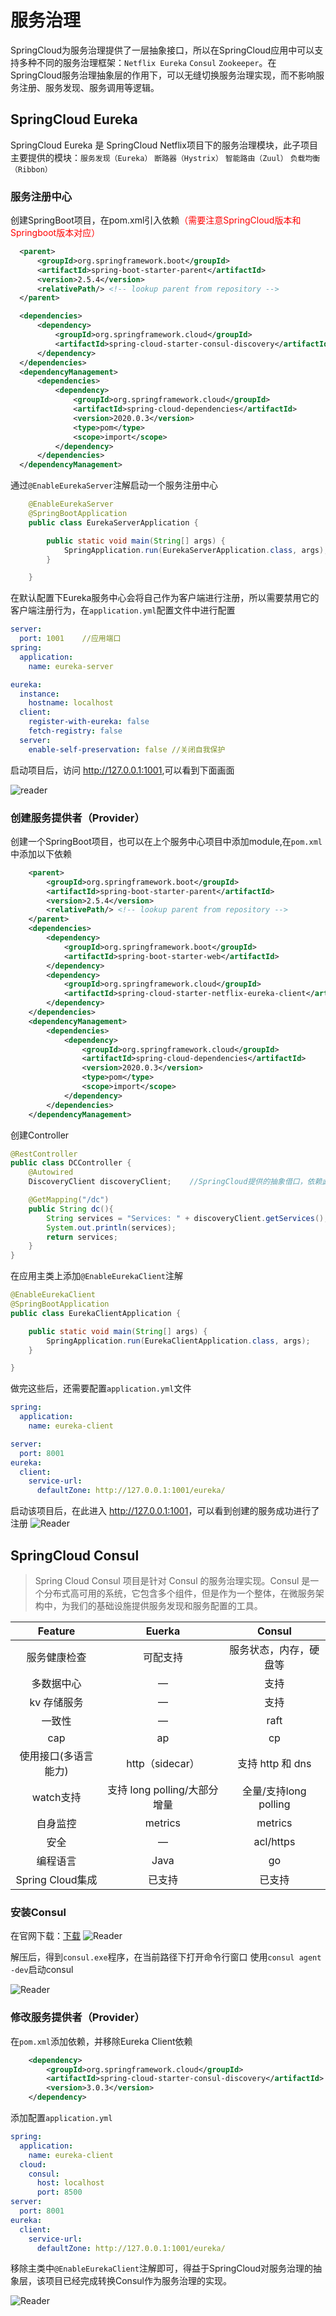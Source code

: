 # 服务治理
SpringCloud为服务治理提供了一层抽象接口，所以在SpringCloud应用中可以支持多种不同的服务治理框架：```Netflix Eureka``` ```Consul``` ```Zookeeper```。在SpringCloud服务治理抽象层的作用下，可以无缝切换服务治理实现，而不影响服务注册、服务发现、服务调用等逻辑。

## SpringCloud Eureka
SpringCloud Eureka 是 SpringCloud Netflix项目下的服务治理模块，此子项目主要提供的模块：`服务发现（Eureka）` `断路器（Hystrix）` `智能路由（Zuul）` `负载均衡（Ribbon）`
  ### 服务注册中心
  创建SpringBoot项目，在pom.xml引入依赖<font color= red>（需要注意SpringCloud版本和Springboot版本对应）</font>
  ``` pox.xml
    <parent>
        <groupId>org.springframework.boot</groupId>
        <artifactId>spring-boot-starter-parent</artifactId>
        <version>2.5.4</version>
        <relativePath/> <!-- lookup parent from repository -->
    </parent>

    <dependencies>
        <dependency>
            <groupId>org.springframework.cloud</groupId>
            <artifactId>spring-cloud-starter-consul-discovery</artifactId>
        </dependency>
    </dependencies>
    <dependencyManagement>
        <dependencies>
            <dependency>
                <groupId>org.springframework.cloud</groupId>
                <artifactId>spring-cloud-dependencies</artifactId>
                <version>2020.0.3</version>
                <type>pom</type>
                <scope>import</scope>
            </dependency>
        </dependencies>
    </dependencyManagement>
  ```
通过`@EnableEurekaServer`注解启动一个服务注册中心
``` Java
    @EnableEurekaServer
    @SpringBootApplication
    public class EurekaServerApplication {

        public static void main(String[] args) {
            SpringApplication.run(EurekaServerApplication.class, args);
        }

    }
```
在默认配置下Eureka服务中心会将自己作为客户端进行注册，所以需要禁用它的客户端注册行为，在`application.yml`配置文件中进行配置
``` application.yml
server:
  port: 1001    //应用端口
spring:
  application:
    name: eureka-server

eureka:
  instance:
    hostname: localhost
  client:
    register-with-eureka: false
    fetch-registry: false
  server:
    enable-self-preservation: false //关闭自我保护
```
启动项目后，访问 <http://127.0.0.1:1001>,可以看到下面画面

![reader](./image/EurekaServer.jpg)

### 创建服务提供者（Provider）
创建一个SpringBoot项目，也可以在上个服务中心项目中添加module,在`pom.xml`中添加以下依赖
``` pom.xml
    <parent>
        <groupId>org.springframework.boot</groupId>
        <artifactId>spring-boot-starter-parent</artifactId>
        <version>2.5.4</version>
        <relativePath/> <!-- lookup parent from repository -->
    </parent>
    <dependencies>
        <dependency>
            <groupId>org.springframework.boot</groupId>
            <artifactId>spring-boot-starter-web</artifactId>
        </dependency>
        <dependency>
            <groupId>org.springframework.cloud</groupId>
            <artifactId>spring-cloud-starter-netflix-eureka-client</artifactId>
        </dependency>
    </dependencies>
    <dependencyManagement>
        <dependencies>
            <dependency>
                <groupId>org.springframework.cloud</groupId>
                <artifactId>spring-cloud-dependencies</artifactId>
                <version>2020.0.3</version>
                <type>pom</type>
                <scope>import</scope>
            </dependency>
        </dependencies>
    </dependencyManagement>
```
创建Controller
``` Java
@RestController
public class DCController {
    @Autowired
    DiscoveryClient discoveryClient;    //SpringCloud提供的抽象借口，依赖此接口可以随意更换服务治理实现而不修改代码

    @GetMapping("/dc")
    public String dc(){
        String services = "Services: " + discoveryClient.getServices();
        System.out.println(services);
        return services;
    }
}
```
在应用主类上添加`@EnableEurekaClient`注解
``` Java
@EnableEurekaClient
@SpringBootApplication
public class EurekaClientApplication {

    public static void main(String[] args) {
        SpringApplication.run(EurekaClientApplication.class, args);
    }

}
```
做完这些后，还需要配置`application.yml`文件
``` application.yml
spring:
  application:
    name: eureka-client

server:
  port: 8001
eureka:
  client:
    service-url:
      defaultZone: http://127.0.0.1:1001/eureka/

```
启动该项目后，在此进入 <http://127.0.0.1:1001>，可以看到创建的服务成功进行了注册
![Reader](image/EurekaClient-register.jpg)

## SpringCloud Consul
> Spring Cloud Consul 项目是针对 Consul 的服务治理实现。Consul 是一个分布式高可用的系统，它包含多个组件，但是作为一个整体，在微服务架构中，为我们的基础设施提供服务发现和服务配置的工具。

| Feature | Euerka | Consul |
| :--: | :--: | :--: |
服务健康检查 | 可配支持 | 服务状态，内存，硬盘等 |
| 多数据中心 | — | 支持 |
| kv 存储服务 | — |	支持 |
| 一致性 | — | raft |
| cap | ap | cp |
| 使用接口(多语言能力) | http（sidecar）| 支持 http 和 dns |
| watch支持 | 支持 long polling/大部分增量 | 全量/支持long polling |
| 自身监控 | metrics | metrics |
| 安全 | —	| acl/https |
| 编程语言 | Java |	go |
| Spring Cloud集成 |	已支持 | 已支持 |

### 安装Consul
在官网下载：[下载](https://www.consul.io/downloads)
![Reader](image/ConsulDownload.jpg)

解压后，得到`consul.exe`程序，在当前路径下打开命令行窗口
使用`consul agent -dev`启动consul

![Reader](image/Consul启动.jpg)

### 修改服务提供者（Provider）
在`pom.xml`添加依赖，并移除Eureka Client依赖
``` pom.xml
    <dependency>
        <groupId>org.springframework.cloud</groupId>
        <artifactId>spring-cloud-starter-consul-discovery</artifactId>
        <version>3.0.3</version>
    </dependency>
```
添加配置`application.yml`
``` application.yml
spring:
  application:
    name: eureka-client
  cloud:
    consul:
      host: localhost
      port: 8500
server:
  port: 8001
eureka:
  client:
    service-url:
      defaultZone: http://127.0.0.1:1001/eureka/
```
移除主类中`@EnableEurekaClient`注解即可，得益于SpringCloud对服务治理的抽象层，该项目已经完成转换Consul作为服务治理的实现。

![Reader](image/ConsulServer.jpg)